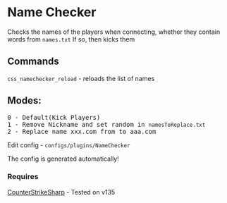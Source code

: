 <h1>Name Checker</h1>

Checks the names of the players when connecting, whether they contain words from <code>names.txt</code> If so, then kicks them

<h2>Commands</h2>

<code>css_namechecker_reload</code> - reloads the list of names

<h2>Modes:</h2>
<pre>
0 - Default(Kick Players)
1 - Remove Nickname and set random in <code>namesToReplace.txt</code>
2 - Replace name xxx.com from to aaa.com
</pre>

Edit config  - <code>configs/plugins/NameChecker</code>

The config is generated automatically!

<h3>Requires</h3>
<a href="https://docs.cssharp.dev/">CounterStrikeSharp</a> - Tested on v135
